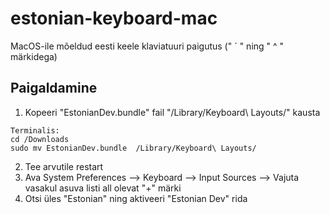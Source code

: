 # estonian-keyboard-mac
MacOS-ile mõeldud eesti keele klaviatuuri paigutus (" ´ " ning " ^ " märkidega)

## Paigaldamine
1. Kopeeri "EstonianDev.bundle" fail "/Library/Keyboard\ Layouts/" kausta 
```
Terminalis: 
cd /Downloads
sudo mv EstonianDev.bundle  /Library/Keyboard\ Layouts/
```
2. Tee arvutile restart
3. Ava System Preferences --> Keyboard --> Input Sources --> Vajuta vasakul asuva listi all olevat "+" märki
4. Otsi üles "Estonian" ning aktiveeri "Estonian Dev" rida
